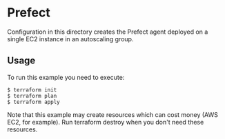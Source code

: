 # Prefect
Configuration in this directory creates the Prefect agent deployed on a single EC2 instance in an autoscaling group. 

## Usage
To run this example you need to execute:
```
$ terraform init
$ terraform plan
$ terraform apply
```
Note that this example may create resources which can cost money (AWS EC2, for example). Run terraform destroy when you don't need these resources.